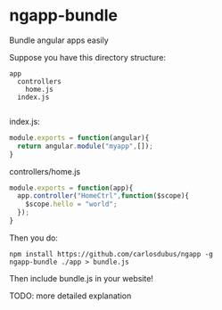 # ngapp-bundle
Bundle angular apps easily


Suppose you have this directory structure:

```
app
  controllers
    home.js
  index.js
  
```

index.js:
```js
module.exports = function(angular){
  return angular.module("myapp",[]);
}
```

controllers/home.js
```js
module.exports = function(app){
  app.controller("HomeCtrl",function($scope){
    $scope.hello = "world";
  });
}
```

Then you do:
```
npm install https://github.com/carlosdubus/ngapp -g
ngapp-bundle ./app > bundle.js
```

Then include bundle.js in your website!

TODO: more detailed explanation
